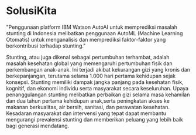 # SolusiKita
"Penggunaan platform IBM Watson AutoAI untuk memprediksi masalah stunting di Indonesia melibatkan penggunaan AutoML (Machine Learning Otomatis) untuk menganalisis dan memprediksi faktor-faktor yang berkontribusi terhadap stunting."


Stunting, atau juga dikenal sebagai pertumbuhan terhambat, adalah masalah kesehatan global yang memengaruhi pertumbuhan fisik dan perkembangan anak-anak. 
Ini terjadi akibat kekurangan gizi yang kronis dan berkepanjangan, terutama selama 1.000 hari pertama kehidupan sejak konsepsi.
Stunting memiliki dampak jangka panjang pada kesehatan fisik, kognitif, dan ekonomi individu serta masyarakat secara keseluruhan.
Upaya penanggulangan stunting melibatkan perbaikan gizi selama masa kehamilan dan dua tahun pertama kehidupan anak,serta peningkatan akses ke makanan berkualitas, air bersih, sanitasi, dan perawatan kesehatan.
Kesadaran masyarakat dan intervensi yang tepat dapat membantu mengurangi prevalensi stunting dan memberikan peluang yang lebih baik bagi generasi mendatang.
